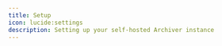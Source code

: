 ```yaml
---
title: Setup
icon: lucide:settings
description: Setting up your self-hosted Archiver instance
---
```


